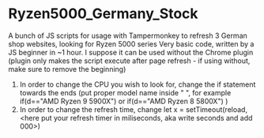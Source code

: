 # Ryzen5000_Germany_Stock
A bunch of JS scripts for usage with Tampermonkey to refresh 3 German shop websites, looking for Ryzen 5000 series
Very basic code, written by a JS beginner in ~1 hour. I suppose it can be used without the Chrome plugin (plugin only makes the script execute after page refresh - if using without, make sure to remove the beginning)
1) In order to change the CPU you wish to look for, change the if statement towards the ends (put proper model name inside " ", for example if(d=="AMD Ryzen 9 5900X") or if(d=="AMD Ryzen 8 5800X") )
2) In order to change the refresh time, change let x = setTimeout(reload, <here put your refresh timer in miliseconds, aka write seconds and add 000>)
